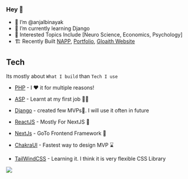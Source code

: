 ### Hey 👋
- 👋 I’m @anjalbinayak
- 🌱 I’m currently learning Django 
- 🧠 Interested Topics Include [Neuro Science, Economics, Psychology]
- 🏗  Recently Built [NAPP](https://napp-eight.vercel.app/), [Portfolio](https://anjalbinayak.vercel.app), [Gloaith Website](https://gloaith.vercel.app/)


## Tech

Its mostly about ```What I build``` than ```Tech I use```

- [PHP]() - I ♥ it for multiple reasons!
- [ASP]() - Learnt at my first job 👨‍💻
- [Django]() - created few MVPs🚀. I will use it often in future 



- [ReactJS]() - Mostly For NextJS 👀
- [NextJs]() - GoTo Frontend Framework 💨
- [ChakraUI]() - Fastest way to design MVP ⌛
- [TailWindCSS]() - Learning it. I think it is very flexible CSS Library


  


![](https://komarev.com/ghpvc/?username=anjalbinayak&label=👀)

